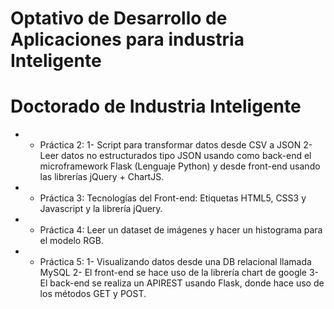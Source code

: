 # Optativo de Desarrollo de Aplicaciones para industria Inteligente
# Doctorado de Industria Inteligente

- - Práctica 2: 
    1- Script para transformar datos desde CSV a JSON 
    2- Leer datos no estructurados tipo JSON usando como back-end el microframework Flask (Lenguaje Python) y desde front-end usando las librerías jQuery + ChartJS.

- - Práctica 3: 
    Tecnologías del Front-end: Etiquetas HTML5, CSS3 y Javascript y la librería jQuery.

- - Práctica 4: 
    Leer un dataset de imágenes y hacer un histograma para el modelo RGB.

- - Práctica 5: 
    1- Visualizando datos desde una DB relacional llamada MySQL
    2- El front-end se hace uso de la librería chart de google
    3- El back-end se realiza un APIREST usando Flask, donde hace uso de los métodos GET y POST. 
